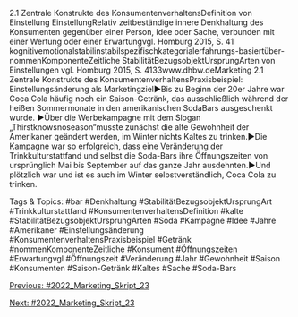 2.1 Zentrale Konstrukte des KonsumentenverhaltensDefinition von Einstellung
EinstellungRelativ zeitbeständige innere Denkhaltung des Konsumenten gegenüber einer Person, Idee oder Sache, verbunden mit einer Wertung oder einer Erwartungvgl. Homburg 2015, S. 41
kognitivemotionalstabilinstabilspezifischkategorialerfahrungs-basiertüber-nommenKomponenteZeitliche StabilitätBezugsobjektUrsprungArten von Einstellungen
vgl. Homburg 2015, S. 4133www.dhbw.deMarketing
2.1 Zentrale Konstrukte des KonsumentenverhaltensPraxisbeispiel: Einstellungsänderung als Marketingziel►Bis zu Beginn der 20er Jahre war Coca Cola häufig noch ein Saison-Getränk, das ausschließlich während der heißen Sommermonate in den amerikanischen SodaBars ausgeschenkt wurde. ►Über die Werbekampagne mit dem Slogan „Thirstknowsnoseason“musste zunächst die alte Gewohnheit der Amerikaner geändert werden, im Winter nichts Kaltes zu trinken.►Die Kampagne war so erfolgreich, dass eine Veränderung der Trinkkulturstattfand und selbst die Soda-Bars ihre Öffnungszeiten von ursprünglich Mai bis September auf das ganze Jahr ausdehnten.►Und plötzlich war und ist es auch im Winter selbstverständlich, Coca Cola zu trinken.

   Tags & Topics:
   #bar
   #Denkhaltung
   #StabilitätBezugsobjektUrsprungArt
   #Trinkkulturstattfand
   #KonsumentenverhaltensDefinition
   #kalte
   #StabilitätBezugsobjektUrsprungArten
   #Soda
   #Kampagne
   #Idee
   #Jahre
   #Amerikaner
   #Einstellungsänderung
   #KonsumentenverhaltensPraxisbeispiel
   #Getränk
   #nommenKomponenteZeitliche
   #Konsument
   #Öffnungszeiten
   #Erwartungvgl
   #Öffnungszeit
   #Veränderung
   #Jahr
   #Gewohnheit
   #Saison
   #Konsumenten
   #Saison-Getränk
   #Kaltes
   #Sache
   #Soda-Bars

[Previous: #2022_Marketing_Skript_23](2022_Marketing_Skript_23.md)

[Next: #2022_Marketing_Skript_23](2022_Marketing_Skript_23.md)